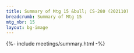 ```yaml
---
title: Summary of Mtg 15 &bull; CS-280 (202110)
breadcrumb: Summary of Mtg 15
mtg_nbr: 15
layout: bg-image
---
```


{%- include meetings/summary.html -%}
